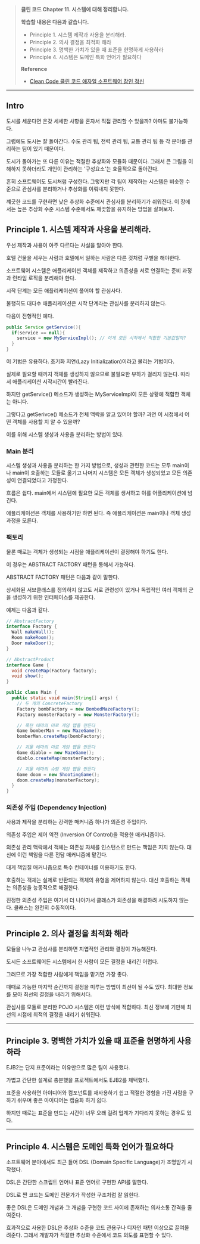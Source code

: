 > __클린 코드 Chapter 11. 시스템에 대해 정리합니다.__
>
> __학습할 내용은 다음과 같습니다.__
> - Principle 1. 시스템 제작과 사용을 분리해라. 
> - Principle 2. 의사 결정을 최적화 해라
> - Principle 3. 명백한 가치가 있을 때 표준을 현명하게 사용하라
> - Principle 4. 시스템은 도메인 특화 언어가 필요하다
>
> __Reference__
>
> - [Clean Code 클린 코드 애자일 소프트웨어 장인 정신](http://www.yes24.com/Product/Goods/11681152)

***

## Intro 

도시를 세운다면 온갖 세세한 사항을 혼자서 직접 관리할 수 있을까? 아마도 불가능하다. 

그럼에도 도시는 잘 돌아간다. 수도 관리 팀, 전력 관리 팀, 교통 관리 팀 등 각 분야를 관리하는 팀이 있기 때문이다.

도시가 돌아가는 또 다른 이유는 적절한 추상화와 모듈화 때문이다. 그래서 큰 그림을 이해하지 못하더라도 개인이 관리하는 '구성요소'는 효율적으로 돌아간다. 

흔히 소프트웨어도 도시처럼 구성한다. 그렇지만 각 팀이 제작하는 시스템은 비슷한 수준으로 관심사를 분리하거나 추상화를 이뤄내지 못한다.

꺠긋한 코드를 구현하면 낮은 추상화 수준에서 관심사를 분리하기가 쉬워진다. 이 장에서는 높은 추상화 수준 시스템 수준에서도 깨끗함을 유지하는 방법을 살펴보자. 


## Principle 1. 시스템 제작과 사용을 분리해라. 

우선 제작과 사용이 아주 다르다는 사실을 알아야 한다.  

호텔 건물을 세우는 사람과 호텔에서 일하는 사람은 다른 것처럼 구별을 해야한다.

소프트웨어 시스템은 애플리케이션 객체를 제작하고 의존성을 서로 연결하는 준비 과정과 런타임 로직을 분리해야 한다. 

시작 단계는 모든 애플리케이션이 풀어야 할 관심사다. 

불행히도 대다수 애플리케이션은 시작 단계라는 관심사를 분리하지 않는다.

다음이 전형적인 예다.

```java
public Service getService(){
  if(service == null){
    service = new MyServiceImpl(); // 이게 모든 시작에서 적합한 기본값일까? 
  }
}
```

이 기법은 유용하다. 초기화 지연(Lazy Initialization)이라고 불리는 기법이다.

실제로 필요할 때까지 객체를 생성하지 않으므로 불필요한 부하가 걸리지 않는다. 따라서 애플리케이션 시작시간이 빨라진다.

하지만 getService() 메소드가 생성하는 MyServiceImpl이 모든 상황에 적합한 객체는 아니다.

그렇다고 getSerivce() 메소드가 전체 맥락을 알고 있어야 할까? 과연 이 시점에서 어떤 객체를 사용할 지 알 수 있을까? 

이를 위해 시스템 생성과 사용을 분리하는 방법이 있다.

### Main 분리

시스템 생성과 사용을 분리하는 한 가지 방법으로, 생성과 관련한 코드는 모두 main이나 main이 호출하는 모듈로 옮기고 나머지 시스템은 모든 객체가 생성되었고 모든 의존성이 연결되었다고 가정한다. 

흐름은 쉽다. main에서 시스템에 필요한 모든 객체를 생서하고 이를 어플리케이션에 넘긴다.

애플리케이션은 객체를 사용하기만 하면 된다. 즉 애플리케이션은 main이나 객체 생성과정을 모른다.


### 팩토리 

물론 때로는 객체가 생성되는 시점을 애플리케이션이 결정해야 하기도 한다.

이 경우는 ABSTRACT FACTORY 패턴을 통해서 가능하다.

ABSTRACT FACTORY 패턴은 다음과 같이 말한다. 

상세화된 서브클래스를 정의하지 않고도 서로 관련성이 있거나 독립적인 여러 객체의 군을 생성하기 위한 인터페이스를 제공한다. 

예제는 다음과 같다.

```java
// AbstractFactory
interface Factory {
  Wall makeWall();
  Room makeRoom();
  Door makeDoor();
}

// AbstractProduct
interface Game {
  void createMap(Factory factory);
  void show();
}

public class Main {
  public static void main(String[] args) {
    // 두 개의 ConcreteFactory
    Factory bombFactory = new BombedMazeFactory();
    Factory monsterFactory = new MonsterFactory();

    // 폭탄 테마의 미로 게임 맵을 만든다
    Game bomberMan = new MazeGame();
    bomberMan.createMap(bombFactory);

    // 괴물 테마의 미로 게임 맵을 만든다
    Game diablo = new MazeGame();
    diablo.createMap(monsterFactory);

    // 괴물 테마의 슈팅 게임 맵을 만든다
    Game doom = new ShootingGame();
    doom.createMap(monsterFactory);
  }
}
```

### 의존성 주입 (Dependency Injection) 

사용과 제작을 분리하는 강력한 매커니즘 하나가 의존성 주입이다. 

의존성 주입은 제어 역전 (Inversion Of Control)을 적용한 매커니즘이다. 

의존성 관리 맥락에서 객체는 의존성 자체를 인스턴스로 만드는 책임은 지지 않는다. 대신에 이런 책임을 다른 전담 매커니즘에 맡긴다. 

대게 책임질 매커니즘으로 특수 컨테이너를 이용하기도 한다. 

호출하는 객체는 실제로 반환되는 객체의 유형을 제어하지 않는다. 대신 호출하는 객체는 의존성을 능동적으로 해결한다.

진정한 의존성 주입은 여기서 더 나아가서 클래스가 의존성을 해결하려 시도하지 않는다. 클래스는 완전히 수동적이다.

***

## Principle 2. 의사 결정을 최적화 해라

모듈을 나누고 관심사를 분리하면 지엽적인 관리와 결정이 가능해진다. 

도시든 소프트웨어든 시스템에서 한 사람이 모든 결정을 내리긴 어렵다. 

그러므로 가장 적합한 사람에게 책임을 맡기면 가장 좋다. 

때때로 가능한 마지막 순간까지 결정을 미루는 방법이 최선이 될 수도 있다. 최대한 정보를 모아 최선의 결정을 내리기 위해서다. 

관심사를 모듈로 분리한 POJO 시스템은 이런 방식에 적합하다. 최신 정보에 기만해 최선의 시점에 최적의 결정을 내리기 쉬워진다.

***

## Principle 3. 명백한 가치가 있을 때 표준을 현명하게 사용하라

EJB2는 단지 표준이라는 이유만으로 많은 팀이 사용했다.

가볍고 간단한 설계로 충분했을 프로젝트에서도 EJB2를 체택했다.

표준을 사용하면 아이디어와 컴포넌트를 재사용하기 쉽고 적절한 경험을 가진 사람을 구하기 쉬우며 좋은 아이디어는 캡슐화 하기 쉽다.

하지만 때로는 표준을 만드는 시간이 너무 오래 걸려 업계가 기다리지 못하는 경우도 있다. 

***

## Principle 4. 시스템은 도메인 특화 언어가 필요하다

소프트웨어 분야에서도 최근 들어 DSL (Domain Specific Language)가 조명받기 시작했다.

DSL은 간단한 스크립트 언어나 표준 언어로 구현한 API를 말한다. 

DSL로 짠 코드는 도메인 전문가가 작성한 구조처럼 잘 읽힌다.

좋은 DSL은 도메인 개념과 그 개념을 구현한 코드 사이에 존재하는 의사소통 간격을 줄여준다. 

효과적으로 사용한 DSL은 추상화 수준을 코드 관용구나 디자인 패턴 이상으로 끌여올려준다. 그래서 개발자가 적절한 추상화 수준에서 코드 의도를 표현할 수 있다.







